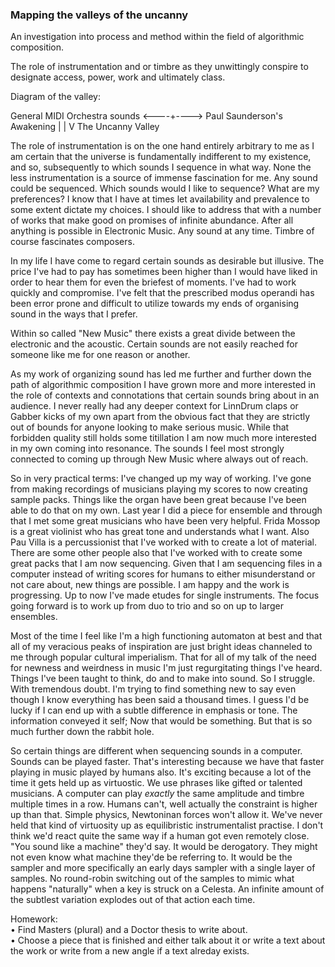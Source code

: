 ### Mapping the valleys of the uncanny

An investigation into process and method within the field of algorithmic
composition. 

The role of instrumentation and or timbre as they unwittingly
conspire to designate access, power, work and ultimately class.

Diagram of the valley:

General MIDI Orchestra sounds <----+----> Paul Saunderson's Awakening
                                   |
                                   |
                                   V
                           The Uncanny Valley

The role of instrumentation is on the one hand entirely arbitrary to me as I am
certain that the universe is fundamentally indifferent to my existence, and so,
subsequently to which sounds I sequence in what way. None the less
instrumentation is a source of immense fascination for me. Any sound could be
sequenced. Which sounds would I like to sequence? What are my preferences? I know
that I have at times let availability and prevalence to some extent dictate my
choices. I should like to address that with a number of works that make good on
promises of infinite abundance. After all anything is possible in Electronic
Music. Any sound at any time. Timbre of course fascinates composers. 

In my life I have come to regard certain sounds as desirable but illusive. The
price I've had to pay has sometimes been higher than I would have liked in order
to hear them for even the briefest of moments. I've had to work quickly and compromise.
I've felt that the prescribed modus operandi has been error prone and difficult
to utilize towards my ends of organising sound in the ways that I prefer.

Within so called "New Music" there exists a great divide between the electronic
and the acoustic. Certain sounds are not easily reached for someone like me for
one reason or another.

As my work of organizing sound has led me further and further down the path of
algorithmic composition I have grown more and more interested in the role of
contexts and connotations that certain sounds bring about in an audience. I
never really had any deeper context for LinnDrum claps or Gabber kicks of my own
apart from the obvious fact that they are strictly out of bounds for anyone
looking to make serious music. While that forbidden quality still holds some
titillation I am now much more interested in my own coming into resonance. The
sounds I feel most strongly connected to coming up through New Music where
always out of reach. 

So in very practical terms: I've changed up my way of working. I've gone from
making recordings of musicians playing my scores to now creating sample packs.
Things like the organ have been great because I've been able to do that on my
own. Last year I did a piece for ensemble and through that I met some great
musicians who have been very helpful. Frida Mossop is a great violinist who has
great tone and understands what I want. Also Pau Villa is a percussionist that
I've worked with to create a lot of material. There are some other people also
that I've worked with to create some great packs that I am now sequencing. Given
that I am sequencing files in a computer instead of writing scores for humans to
either misunderstand or not care about, new things are possible. I am happy and
the work is progressing. Up to now I've made etudes for single instruments. The
focus going forward is to work up from duo to trio and so on up to larger
ensembles.

Most of the time I feel like I'm a high functioning automaton at best and that
all of my veracious peaks of inspiration are just bright ideas channeled to me
through popular cultural imperialism. That for all of my talk of the need for
newness and weirdness in music I'm just regurgitating things I've heard. Things
I've been taught to think, do and to make into sound. So I struggle. With
tremendous doubt. I'm trying to find something new to say even though I know
everything has been said a thousand times. I guess I'd be lucky if I can end up
with a subtle difference in emphasis or tone. The information conveyed it self;
Now that would be something.  But that is so much further down the rabbit hole.

So certain things are different when sequencing sounds in a computer. Sounds can
be played faster. That's interesting because we have that faster playing in
music played by humans also. It's exciting because a lot of the time it gets
held up as virtuostic. We use phrases like gifted or talented musicians.  A
computer can play _exactly_ the same amplitude and timbre multiple times in a
row. Humans can't, well actually the constraint is higher up than that. Simple
physics, Newtoninan forces won't allow it. We've never held that kind of
virtuosity up as equilibristic instrumentalist practise. I don't think we'd
react quite the same way if a human got even remotely close. "You sound like a
machine" they'd say. It would be derogatory. They might not even know what
machine they'de be referring to. It would be the sampler and more specifically
an early days sampler with a single layer of samples. No round-robin switching
out of the samples to mimic what happens "naturally" when a key is struck on a
Celesta. An infinite amount of the subtlest variation explodes out of that
action each time.

Homework:   
• Find Masters (plural) and a Doctor thesis to write about.  
• Choose a piece that is finished and either talk about it or write a text about
the work or write from a new angle if a text alreday exists.


